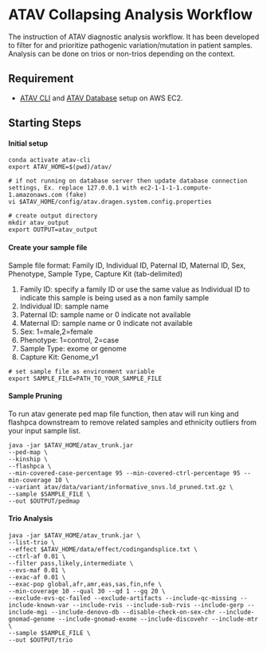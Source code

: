 # ATAV Collapsing Analysis Workflow

The instruction of ATAV diagnostic analysis workflow. It has been developed to filter for and prioritize pathogenic variation/mutation in patient samples. Analysis can be done on trios or non-trios depending on the context.

## Requirement
* [ATAV CLI](AWS_EC2_SETUP.md) and [ATAV Database](https://github.com/nickzren/atav-database/tree/main/ec2) setup on AWS EC2.

## Starting Steps

#### Initial setup
```
conda activate atav-cli
export ATAV_HOME=$(pwd)/atav/

# if not running on database server then update database connection settings, Ex. replace 127.0.0.1 with ec2-1-1-1-1.compute-1.amazonaws.com (fake)
vi $ATAV_HOME/config/atav.dragen.system.config.properties

# create output directory
mkdir atav_output
export OUTPUT=atav_output
```

#### Create your sample file
Sample file format: Family ID, Individual ID, Paternal ID, Maternal ID, Sex, Phenotype, Sample Type, Capture Kit (tab-delimited)
1. Family ID: specify a family ID or use the same value as Individual ID to indicate this sample
 is being used as a non family sample
2. Individual ID: sample name
3. Paternal ID: sample name or 0 indicate not available
4. Maternal ID: sample name or 0 indicate not available
5. Sex: 1=male,2=female
6. Phenotype: 1=control, 2=case
7. Sample Type: exome or genome
8. Capture Kit: Genome_v1
```
# set sample file as environment variable
export SAMPLE_FILE=PATH_TO_YOUR_SAMPLE_FILE
```

#### Sample Pruning
To run atav generate ped map file function, then atav will run king and flashpca downstream to remove related samples and ethnicity outliers from your input sample list.
```
java -jar $ATAV_HOME/atav_trunk.jar
--ped-map \
--kinship \
--flashpca \
--min-covered-case-percentage 95 --min-covered-ctrl-percentage 95 --min-coverage 10 \
--variant atav/data/variant/informative_snvs.ld_pruned.txt.gz \
--sample $SAMPLE_FILE \
--out $OUTPUT/pedmap
```

#### Trio Analysis
```
java -jar $ATAV_HOME/atav_trunk.jar \
--list-trio \
--effect $ATAV_HOME/data/effect/codingandsplice.txt \
--ctrl-af 0.01 \
--filter pass,likely,intermediate \
--evs-maf 0.01 \
--exac-af 0.01 \
--exac-pop global,afr,amr,eas,sas,fin,nfe \
--min-coverage 10 --qual 30 --qd 1 --gq 20 \
--exclude-evs-qc-failed --exclude-artifacts --include-qc-missing --include-known-var --include-rvis --include-sub-rvis --include-gerp --include-mgi --include-denovo-db --disable-check-on-sex-chr --include-gnomad-genome --include-gnomad-exome --include-discovehr --include-mtr \
--sample $SAMPLE_FILE \
--out $OUTPUT/trio
```
